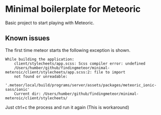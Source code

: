 # Minimal boilerplate for Meteoric

Basic project to start playing with Meteoric.

## Known issues

The first time meteor starts the following exception is shown.
```
While building the application:
	client/stylecheets/app.scss: Scss compiler error: undefined
	/Users/humber/github/findingmeteor/minimal-meteroic/client/stylecheets/app.scss:2: file to import
	not found or unreadable:
	'.meteor/local/build/programs/server/assets/packages/meteoric_ionic-sass/ionic'
	Current dir: /Users/humber/github/findingmeteor/minimal-meteroic/client/stylecheets/
```

Just ctrl+c the process and run it again (This is workaround)
